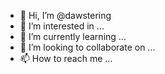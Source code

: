 - 👋 Hi, I’m @dawstering
- 👀 I’m interested in ...
- 🌱 I’m currently learning ...
- 💞️ I’m looking to collaborate on ...
- 📫 How to reach me ...

<!---
dawstering/dawstering is a ✨ special ✨ repository because its `README.md` (this file) appears on your GitHub profile.
You can click the Preview link to take a look at your changes.
--->
